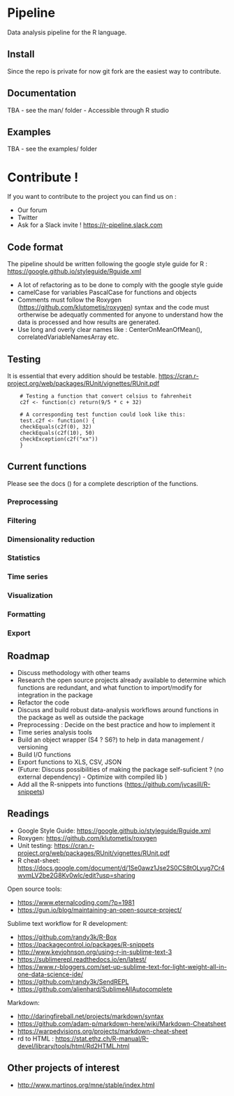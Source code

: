 # Pipeline

Data analysis pipeline for the R language.

## Install
Since the repo is private for now git fork are the easiest way to contribute.

## Documentation
TBA - see the man/ folder - Accessible through R studio

## Examples
TBA - see the examples/ folder 

# Contribute !
If you want to contribute to the project you can find us on :
* Our forum 
* Twitter
* Ask for a Slack invite ! https://r-pipeline.slack.com


## Code format 
The pipeline should be written following the google style guide for R : https://google.github.io/styleguide/Rguide.xml

* A lot of refactoring as to be done to comply with the google style guide 
* camelCase for variables PascalCase for functions and objects 
* Comments must follow the Roxygen (https://github.com/klutometis/roxygen) syntax and the code must ortherwise be adequatly commented for anyone to understand how the data is processed and how results are generated. 
* Use long and overly clear names like : CenterOnMeanOfMean(), correlatedVariableNamesArray etc.
 
## Testing
It is essential that every addition should be testable. 
https://cran.r-project.org/web/packages/RUnit/vignettes/RUnit.pdf

```
    # Testing a function that convert celsius to fahrenheit
	c2f <- function(c) return(9/5 * c + 32)

    # A corresponding test function could look like this:
	test.c2f <- function() {
	checkEquals(c2f(0), 32)
	checkEquals(c2f(10), 50)
	checkException(c2f("xx"))
	}
```

## Current functions 
Please see the docs () for a complete description of the functions. 
### Preprocessing
### Filtering
### Dimensionality reduction
### Statistics
### Time series 
### Visualization
### Formatting 
### Export


## Roadmap 
* Discuss methodology with other teams
* Research the open source projects already available to determine which functions are redundant, and what function to import/modify for integration in the package
* Refactor the code 
* Discuss and build robust data-analysis workflows around functions in the package as well as outside the package 
* Preprocessing : Decide on the best practice and how to implement it 
* Time series analysis tools 
* Build an object wrapper (S4 ? S6?) to help in data management / versioning 
* Build I/O functions
* Export functions to XLS, CSV, JSON 
* (Future: Discuss possibilities of making the package self-suficient ?  (no external dependency) - Optimize with compiled lib )
* Add all the R-snippets into functions (https://github.com/jvcasill/R-snippets) 

  

## Readings
* Google Style Guide: https://google.github.io/styleguide/Rguide.xml
* Roxygen: https://github.com/klutometis/roxygen
* Unit testing: https://cran.r-project.org/web/packages/RUnit/vignettes/RUnit.pdf
* R cheat-sheet: https://docs.google.com/document/d/1Se0awz1Jse2S0CS8tOLyug7Cr4wvmLV2be2G8Kv0wlc/edit?usp=sharing

Open source tools: 
* https://www.eternalcoding.com/?p=1981
* https://gun.io/blog/maintaining-an-open-source-project/

Sublime text workflow for R development: 
* https://github.com/randy3k/R-Box
* https://packagecontrol.io/packages/R-snippets
* http://www.kevjohnson.org/using-r-in-sublime-text-3
* https://sublimerepl.readthedocs.io/en/latest/
* https://www.r-bloggers.com/set-up-sublime-text-for-light-weight-all-in-one-data-science-ide/
* https://github.com/randy3k/SendREPL
* https://github.com/alienhard/SublimeAllAutocomplete

Markdown:
* http://daringfireball.net/projects/markdown/syntax
* https://github.com/adam-p/markdown-here/wiki/Markdown-Cheatsheet
* https://warpedvisions.org/projects/markdown-cheat-sheet
* rd to HTML : https://stat.ethz.ch/R-manual/R-devel/library/tools/html/Rd2HTML.html


## Other projects of interest
* http://www.martinos.org/mne/stable/index.html
